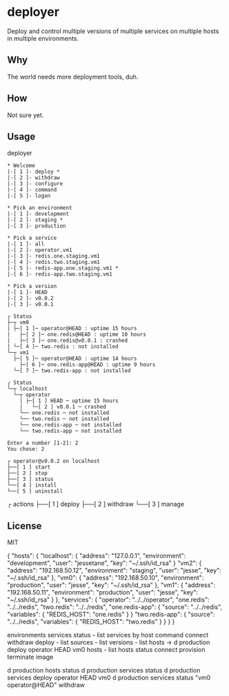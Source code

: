 # deployer
Deploy and control multiple versions of multiple services on multiple hosts in multiple environments.

## Why
The world needs more deployment tools, duh.

## How
Not sure yet.

## Usage
deployer

	* Welcome
	|-[ 1 ]- deploy *
	|-[ 2 ]- withdraw
	|-[ 3 ]- configure
	|-[ 4 ]- command
	|-[ 5 ]- logon

	* Pick an environment
	|-[ 1 ]- development
	|-[ 2 ]- staging *
	|-[ 3 ]- production

	* Pick a service
	|-[ 1 ]- all
	|-[ 2 ]- operator.vm1
	|-[ 3 ]- redis.one.staging.vm1
	|-[ 4 ]- redis.two.staging.vm1
	|-[ 5 ]- redis-app.one.staging.vm1 *
	|-[ 6 ]- redis-app.two.staging.vm1

	* Pick a version
	|-[ 1 ]- HEAD
	|-[ 2 ]- v0.0.2
	|-[ 3 ]- v0.0.1

	┌ Status
	├─┬ vm0
	| ├─[ 1 ]─ operator@HEAD : uptime 15 hours
	|	├─[ 2 ]─ one.redis@HEAD : uptime 10 hours
	|	├─[ 3 ]─ one.redis@v0.0.1 : crashed
	| └─[ 4 ]─ two.redis : not installed
	└─┬ vm1
	  ├─[ 5 ]─ operator@HEAD : uptime 14 hours
	 	├─[ 6 ]─ one.redis-app@HEAD : uptime 9 hours
	  └─[ 7 ]─ two.redis-app : not installed

	┌ Status
	└─┬ localhost
	  └─┬ operator
	 	| ├─[ 1 ] HEAD ─ uptime 15 hours
	 	|	└─[ 2 ] v0.0.1 ─ crashed
		└── one.redis ─ not installed
		└── two.redis ─ not installed
		└── one.redis-app ─ not installed
		└── two.redis-app ─ not installed
		
	Enter a number [1-2]: 2
	You chose: 2
	
	┌ operator@v0.0.2 on localhost
	├──[ 1 ] start
	├──[ 2 ] stop
	├──[ 3 ] status
	└──[ 4 ] install
	└──[ 5 ] uninstall
	
	
  ┌ actions
  ├──[ 1 ] deploy
  ├──[ 2 ] withdraw
  └──[ 3 ] manage


## License
MIT


{
	"hosts": {
	  "localhost": {
	    "address": "127.0.0.1",
	    "environment": "development",
	    "user": "jessetane",
	    "key": "~/.ssh/id_rsa"
	  }
	  "vm2": {
			"address": "192.168.50.12",
	    "environment": "staging",
	    "user": "jesse",
	    "key": "~/.ssh/id_rsa"
		},
		"vm0": {
			"address": "192.168.50.10",
	    "environment": "production",
	    "user": "jesse",
	    "key": "~/.ssh/id_rsa"
		},
		"vm1": {
			"address": "192.168.50.11",
	    "environment": "production",
	    "user": "jesse",
	    "key": "~/.ssh/id_rsa"
		}
	},
	"services": {
		"operator": "../../operator",
		"one.redis": "../../redis",
		"two.redis": "../../redis",
		"one.redis-app": {
			"source": "../../redis",
			"variables": {
				"REDIS_HOST": "one.redis"
			}
		}
		"two.redis-app": {
			"source": "../../redis",
			"variables": {
				"REDIS_HOST": "two.redis"
			}
		}
	}
}


environments
	services
		status
			- list services by host
				command
				connect
				withdraw
		deploy
			- list sources
			 	- list versions
					- list hosts
						-> d production deploy operator HEAD vm0
	hosts
		- list hosts
			status
			connect
			provision
			terminate
			image

d production hosts status
d production services status
d production services deploy operator HEAD vm0
d production services status "vm0 operator@HEAD" withdraw

